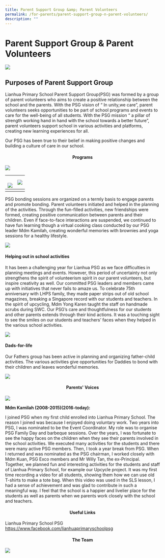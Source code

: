 ```yaml
---
title: Parent Support Group &amp; Parent Volunteers
permalink: /for-parents/parent-support-group-n-parent-volunteers/
description: ""
---
```

# Parent Support Group &amp; Parent Volunteers

![](/images/Parent%20Support%20Group/image5.jpg)

## Purposes of Parent Support Group

Lianhua Primary School Parent Support Group(PSG) was formed by a group of parent volunteers who aims to create a positive relationship between the school and the parents. With the PSG vision of “ In unity,we care”, parent volunteers seeks opportunities to be part of school programs and events to care for the well-being of all students. With the PSG mission “ a pillar of strength working hand in hand with the school towards a better future”, parent volunteers support school in various activities and platforms, creating new learning experiences for all.

Our PSG has been true to their belief in making positive changes and building a culture of care in our school.

#### <center>Programs</center>

![](/images/Parent%20Support%20Group/image8.jpg) 

| <br>![](/images/Parent%20Support%20Group/image1.jpg)  |  ![](/images/Parent%20Support%20Group/image4.jpg) | 
| -------- | -------- | 
|||



PSG bonding sessions are organized on a termly basis to engage parents and promote bonding. Parent volunteers initiated and helped in the planning of the activities. Through the fun-filled activities, new friendships were formed, creating positive communication between parents and their children. Even if face-to-face interactions are suspended, we continued to have fun learning though a virtual cooking class conducted by our PSG leader Mdm Kamilah, creating wonderful memories with brownies and yoga sessions for a healthy lifestyle.

![](/images/Parent%20Support%20Group/image3.jpg)

#### Helping out in school activities

It has been a challenging year for Lianhua PSG as we face difficulties in planning meetings and events. However, this period of uncertainty not only strengthens the spirit of volunteerism spirit in our parent volunteers, but inspire creativity as well. Our committed PSG leaders and members came up with initiatives that never fails to amaze us. To celebrate 75th anniversary with LHPS family, they made paper strips out of old school magazines, breaking a Singapore record with our students and teachers. In the spirit of upcycling, Mdm Yong Karen taught the staff on handmade scrubs during SWC. Our PSG’s care and thoughtfulness for our students and other parents extends through their kind actions. It was a touching sight to see the smiles on our students and teachers’ faces when they helped in the various school activities.

![](/images/Parent%20Support%20Group/mt%20fiesta%2023_93.JPG)

#### Dads-for-life

Our Fathers group has been active in planning and organizing father-child activities. The various activities give opportunities for Daddies to bond with their children and leaves wonderful memories.

![](/images/Parent%20Support%20Group/image6.jpg)

#### <center>Parents' Voices</center>


![](/images/Parent%20Support%20Group/image7.jpg)

**Mdm Kamilah (2008-2015)(2016-today):**  

I joined PSG when my first child enrolled into Lianhua Primary School. The reason I joined was because I enjoyed doing voluntary work. Two years into PSG, I was nominated to be the Event Coordinator. My role was to organise PSG Family Day and barbeque sessions. Over the years, I was fortunate to see the happy faces on the children when they see their parents involved in the school activities. We executed many activities for the students and there were many active PSG members. Then, I took a year break from PSG. When I returned and was nominated as the PSG chairman, I worked closely with Mdm Kuan, PSG Exco members and Mr Willy Tan, the ex-Principal. Together, we planned fun and interesting activities for the students and staff of Lianhua Primary School, for example our Upcycle project. It was my first time recording a video for all students, showing them how we can use old T-shirts to make a tote bag. When this video was used in the SLS lesson, I had a sense of achievement and was glad to contribute in such a meaningful way. I feel that the school is a happier and livelier place for the students as well as parents when we parents work closely with the school and teachers.

#### <center>Useful Links</center>

Lianhua Primary School PSG      
<a href="https://www.facebook.com/lianhuaprimaryschoolpsg" target="_blank">https://www.facebook.com/lianhuaprimaryschoolpsg</a>


#### <center>The Team</center>

![](/images/Parent%20Support%20Group/image8.jpg)